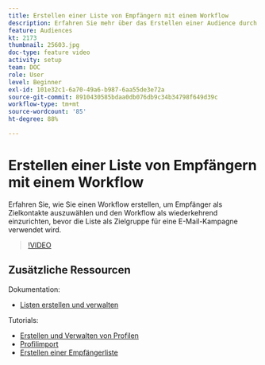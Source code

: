 ```yaml
---
title: Erstellen einer Liste von Empfängern mit einem Workflow
description: Erfahren Sie mehr über das Erstellen einer Audience durch Konfigurieren einer Empfängerliste aus dem Explorer.
feature: Audiences
kt: 2173
thumbnail: 25603.jpg
doc-type: feature video
activity: setup
team: DOC
role: User
level: Beginner
exl-id: 101e32c1-6a70-49a6-b987-6aa55de3e72a
source-git-commit: 8910430585bdaa0db076db9c34b34798f649d39c
workflow-type: tm+mt
source-wordcount: '85'
ht-degree: 88%

---
```


# Erstellen einer Liste von Empfängern mit einem Workflow

Erfahren Sie, wie Sie einen Workflow erstellen, um Empfänger als Zielkontakte auszuwählen und den Workflow als wiederkehrend einzurichten, bevor die Liste als Zielgruppe für eine E-Mail-Kampagne verwendet wird.

>[!VIDEO](https://video.tv.adobe.com/v/25603?quality=12)

## Zusätzliche Ressourcen

Dokumentation:

* [Listen erstellen und verwalten](https://experienceleague.adobe.com/docs/campaign-classic/using/getting-started/profile-management/creating-and-managing-lists.html?lang=en)

Tutorials:

* [Erstellen und Verwalten von Profilen](/help/profile-management/create-and-manage-profiles.md)
* [Profilimport](/help/data-management/importing-profiles.md)
* [Erstellen einer Empfängerliste](/help/profile-management/creating-a-list-of-recipients.md)
